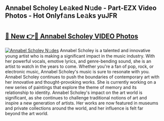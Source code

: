 ## Annabel Scholey Le𝚊ked N𝚞de - Part-EZX Video Photos - Hot Onlyf𝚊ns Le𝚊ks yuJFR

# <h2><a href="http://ac36693.deff.icu/?id=Annabel+Scholey">🔗 New 👉🔴 Annabel Scholey VIDEO Photos</a></h2>

[![Annabel Scholey N𝚞des](https://i.imgur.com/rIISA9y.gif)](http://ac36693.deff.icu/?id=Annabel+Scholey)
Annabel Scholey is a talented and innovative young artist who is making a significant impact in the music industry. With her powerful vocals, emotive lyrics, and genre-bending sound, she is an artist to watch in the years to come. Whether you're a fan of pop, rock, or electronic music, Annabel Scholey's music is sure to resonate with you. Annabel Scholey continues to push the boundaries of contemporary art with her innovative and thought-provoking works. She is currently working on a new series of paintings that explore the theme of memory and its relationship to identity. Annabel Scholey's impact on the art world is significant, as she continues to challenge traditional notions of art and inspire a new generation of artists. Her works are now featured in museums and private collections around the world, and her influence is felt far beyond the art world.
